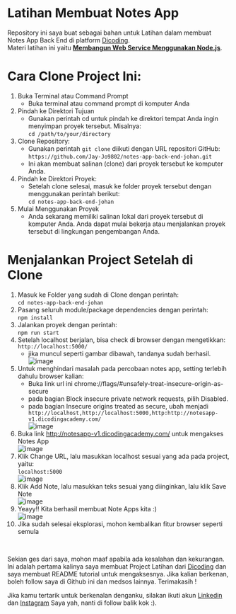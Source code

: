 # Latihan Membuat Notes App
Repository ini saya buat sebagai bahan untuk Latihan dalam membuat Notes App Back End di platform [Dicoding](www.dicoding.com).<br>
Materi latihan ini yaitu <b> [Membangun Web Service Menggunakan Node.js](https://www.dicoding.com/academies/342/tutorials/20707)</b>.<br>

# Cara Clone Project Ini:
1. Buka Terminal atau Command Prompt
    * Buka terminal atau command prompt di komputer Anda
2. Pindah ke Direktori Tujuan
    * Gunakan perintah cd untuk pindah ke direktori tempat Anda ingin menyimpan proyek tersebut. Misalnya:<br>
```cd /path/to/your/directory```
3. Clone Repository:
    * Gunakan perintah ```git clone``` diikuti dengan URL repositori GitHub:<br>
```https://github.com/Jay-Jo9802/notes-app-back-end-johan.git```<br>
    * Ini akan membuat salinan (clone) dari proyek tersebut ke komputer Anda.
4. Pindah ke Direktori Proyek:<br>
    * Setelah clone selesai, masuk ke folder proyek tersebut dengan menggunakan perintah berikut:<br>
```cd notes-app-back-end-johan```
5. Mulai Menggunakan Proyek
    * Anda sekarang memiliki salinan lokal dari proyek tersebut di komputer Anda. Anda dapat mulai bekerja atau menjalankan proyek tersebut di lingkungan pengembangan Anda.


# Menjalankan Project Setelah di Clone
1. Masuk ke Folder yang sudah di Clone dengan perintah:<br>
```cd notes-app-back-end-johan```
2. Pasang seluruh module/package dependencies dengan perintah:<br>
```npm install```
3. Jalankan proyek dengan perintah:<br> 
```npm run start```
4. Setelah localhost berjalan, bisa check di browser dengan mengetikkan:<br>
```http://localhost:5000/```
    * jika muncul seperti gambar dibawah, tandanya sudah berhasil.<br>
![image](https://github.com/Jay-Jo9802/notes-app-back-end-johan/assets/130848869/73e35a85-6158-4622-aaf2-b86fbc1bc5f8)
5. Untuk menghindari masalah pada percobaan notes app, setting terlebih dahulu browser kalian:
    * Buka link url ini chrome://flags/#unsafely-treat-insecure-origin-as-secure<br>
    * pada bagian Block insecure private network requests, pilih Disabled.<br>
    * pada bagian Insecure origins treated as secure, ubah menjadi ``` http://localhost,http://localhost:5000,http:http://notesapp-v1.dicodingacademy.com/```<br>
![image](https://github.com/Jay-Jo9802/notes-app-back-end-johan/assets/130848869/e9f2afc3-5835-46c5-b8f7-f44afb475cc9)
6. Buka link http://notesapp-v1.dicodingacademy.com/ untuk mengakses Notes App<br>
![image](https://github.com/Jay-Jo9802/notes-app-back-end-johan/assets/130848869/b2dd1fec-ef55-4c07-a0da-14da90b746e9)
7. Klik Change URL, lalu masukkan localhost sesuai yang ada pada project, yaitu:<br>
```localhost:5000```<br>
![image](https://github.com/Jay-Jo9802/notes-app-back-end-johan/assets/130848869/ab1b85ff-1de3-4a0a-9fc0-7f3274a416cb)
8. Klik Add Note, lalu masukkan teks sesuai yang diinginkan, lalu klik Save Note<br>
![image](https://github.com/Jay-Jo9802/notes-app-back-end-johan/assets/130848869/6e9d849f-8636-477d-979a-8b86a69dfe86)
9. Yeayy!! Kita berhasil membuat Note Apps kita :)<br>
![image](https://github.com/Jay-Jo9802/notes-app-back-end-johan/assets/130848869/cdcf8d93-76c4-4cd5-9ce7-2834b54633f8)
10. Jika sudah selesai eksplorasi, mohon kembalikan fitur browser seperti semula
  <br>
    
Sekian ges dari saya, mohon maaf apabila ada kesalahan dan kekurangan. Ini adalah pertama kalinya saya membuat Project Latihan dari [Dicoding](www.dicoding.com) dan saya membuat README tutorial untuk mengaksesnya. Jika kalian berkenan, boleh follow saya di Github ini dan medsos lainnya. Terimakasih !
<br>

Jika kamu tertarik untuk berkenalan denganku, silakan ikuti akun [Linkedin](https://www.linkedin.com/in/johan-jayjo/) dan [Instagram](https://www.instagram.com/jay_jo9802/?utm_source=qr&igshid=OGU0MmVlOWVjOQ%3D%3D) Saya yah, nanti di follow balik kok :).<br>









